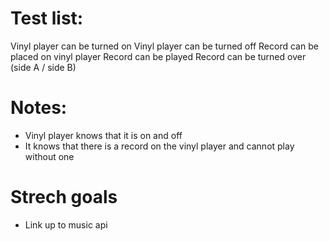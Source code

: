 # Test list:

Vinyl player can be turned on 
Vinyl player can be turned off
Record can be placed on vinyl player 
Record can be played
Record can be turned over (side A / side B)

# Notes:

- Vinyl player knows that it is on and off
- It knows that there is a record on the vinyl player and cannot play without one

# Strech goals

- Link up to music api
